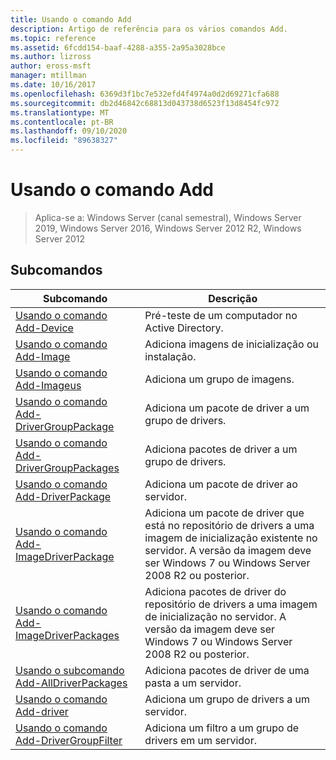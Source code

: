 ```yaml
---
title: Usando o comando Add
description: Artigo de referência para os vários comandos Add.
ms.topic: reference
ms.assetid: 6fcdd154-baaf-4288-a355-2a95a3028bce
ms.author: lizross
author: eross-msft
manager: mtillman
ms.date: 10/16/2017
ms.openlocfilehash: 6369d3f1bc7e532efd4f4974a0d2d69271cfa688
ms.sourcegitcommit: db2d46842c68813d043738d6523f13d8454fc972
ms.translationtype: MT
ms.contentlocale: pt-BR
ms.lasthandoff: 09/10/2020
ms.locfileid: "89638327"
---
```

# <a name="using-the-add-command"></a>Usando o comando Add

> Aplica-se a: Windows Server (canal semestral), Windows Server 2019, Windows Server 2016, Windows Server 2012 R2, Windows Server 2012

## <a name="subcommands"></a>Subcomandos
|Subcomando|Descrição|
|-------|--------|
|[Usando o comando Add-Device](using-the-add-device-command.md)|Pré-teste de um computador no Active Directory.|
|[Usando o comando Add-Image](using-the-add-image-command.md)|Adiciona imagens de inicialização ou instalação.|
|[Usando o comando Add-Imageus](using-the-add-imagegroup-command.md)|Adiciona um grupo de imagens.|
|[Usando o comando Add-DriverGroupPackage](using-the-add-drivergrouppackage-command.md)|Adiciona um pacote de driver a um grupo de drivers.|
|[Usando o comando Add-DriverGroupPackages](using-the-add-drivergrouppackages-command.md)|Adiciona pacotes de driver a um grupo de drivers.|
|[Usando o comando Add-DriverPackage](using-the-add-driverpackage-command.md)|Adiciona um pacote de driver ao servidor.|
|[Usando o comando Add-ImageDriverPackage](using-the-add-imagedriverpackage-command.md)|Adiciona um pacote de driver que está no repositório de drivers a uma imagem de inicialização existente no servidor. A versão da imagem deve ser Windows 7 ou Windows Server 2008 R2 ou posterior.|
|[Usando o comando Add-ImageDriverPackages](using-the-add-imagedriverpackages-command.md)|Adiciona pacotes de driver do repositório de drivers a uma imagem de inicialização no servidor. A versão da imagem deve ser Windows 7 ou Windows Server 2008 R2 ou posterior.|
|[Usando o subcomando Add-AllDriverPackages](using-the-add-alldriverpackages-subcommand.md)|Adiciona pacotes de driver de uma pasta a um servidor.|
|[Usando o comando Add-driver](using-the-add-drivergroup-command.md)|Adiciona um grupo de drivers a um servidor.|
|[Usando o comando Add-DriverGroupFilter](using-the-add-drivergroupfilter-command.md)|Adiciona um filtro a um grupo de drivers em um servidor.|
